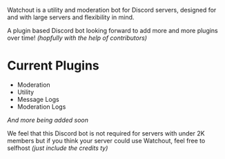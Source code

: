 Watchout is a utility and moderation bot for Discord servers, designed for and with large servers and flexibility in mind.

A plugin based Discord bot looking forward to add more and more plugins over time! *(hopfully with the help of contributors)*

# Current Plugins
- Moderation
- Utility
- Message Logs
- Moderation Logs

*And more being added soon*

We feel that this Discord bot is not required for servers with under 2K members but if you think your server could use Watchout, feel free to selfhost *(just include the credits ty)*
